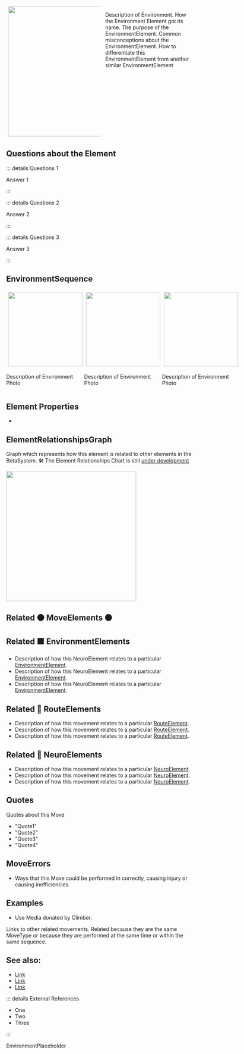 
<div style="display: flex; width: %100; margin-top: 50px;">
    <div style="margin: 5px; width: 50%">
        <img height="350" width="350" src="/EnvironmentImage.png"/>
    </div>
    <div style="margin: 5px; width: 50%">
        <p >Description of Environment. How the Environment Element got its name. The purpose of the EnvironmentElement. Common misconceptions about the EnvironmentElement. How to differentiate this EnvironmentElement from another similar EnvironmentElement</p>
    </div>
</div>

## Questions about the Element

::: details Questions 1

Answer 1

:::

::: details Questions 2

Answer 2

:::

::: details Questions 3

Answer 3

:::

## EnvironmentSequence

<div style="display: flex">
    <div>
        <img style="margin: 5px" height="200" width="200" src="/EnvironmentImage.png"/>
        <p>Description of Environment Photo</p>
    </div>
    <div>
        <img style="margin: 5px" height="200" width="200" src="/EnvironmentImage.png"/>
        <p>Description of Environment Photo</p>
    </div>
    <div>
        <img style="margin: 5px" height="200" width="200" src="/EnvironmentImage.png"/>
        <p>Description of Environment Photo</p>
    </div>
    
    
</div>

## Element Properties

- 


## ElementRelationshipsGraph

Graph which represents how this element is related to other elements in the BetaSystem.
🛠 The Element Relationships Chart is still [under development](/development/ElementRelationshipDiagram)

<img height="350" width="350" src="/DirectedGraph_UndirectedGraph.png"/>

## Related 🟠 MoveElements 🟠

## Related 🟩 EnvironmentElements
- Description of how this NeuroElement relates to a particular [EnvironmentElement](/reference/Environment/EnvironmentOverview).
- Description of how this NeuroElement relates to a particular [EnvironmentElement](/reference/Environment/EnvironmentOverview).
- Description of how this NeuroElement relates to a particular [EnvironmentElement](/reference/Environment/EnvironmentOverview).
## Related 🔺 RouteElements
- Description of how this movement relates to a particular [RouteElement](/reference/Route/RouteOverview).
- Description of how this movement relates to a particular [RouteElement](/reference/Route/RouteOverview).
- Description of how this movement relates to a particular [RouteElement](/reference/Route/RouteOverview).

## Related 💜 NeuroElements
- Description of how this movement relates to a particular [NeuroElement](/reference/Neuro/NeuroOverview).
- Description of how this movement relates to a particular [NeuroElement](/reference/Neuro/NeuroOverview).
- Description of how this movement relates to a particular [NeuroElement](/reference/Neuro/NeuroOverview).

## Quotes

Quotes about this Move

- "Quote1"
- "Quote2"
- "Quote3"
- "Quote4"

## MoveErrors

- Ways that this Move could be performed in correctly, causing injury or causing inefficiencies.

## Examples

- Use Media donated by Climber. 



Links to other related movements. Related because they are the same MoveType or because they are performed at the same time or within the same sequence. 

## See also:

- [Link]()
- [Link]()
- [Link]()

::: details External References

- One
- Two
- Three

:::


EnvironmentPlaceholder